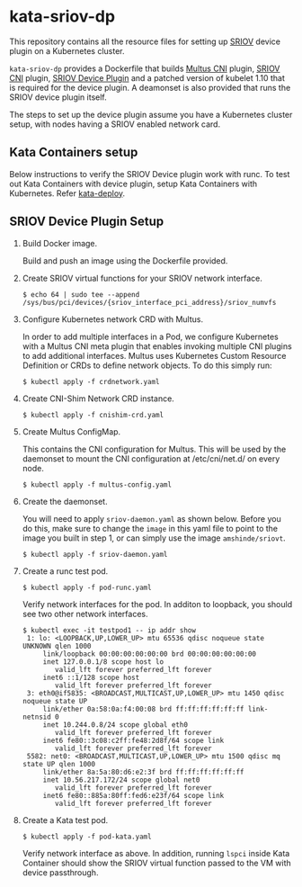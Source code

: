 # kata-sriov-dp

This repository contains all the resource files for setting up [SRIOV](https://github.com/intel/sriov-network-device-plugin) device plugin on a Kubernetes cluster.

`kata-sriov-dp` provides a Dockerfile that builds [Multus CNI](https://github.com/intel/multus-cni) plugin, [SRIOV CNI](https://github.com/intel-corp/sriov-cni) plugin,
[SRIOV Device Plugin](https://github.com/intel/sriov-network-device-plugin) and a patched version of kubelet 1.10 that is required for the device plugin.
A deamonset is also provided that runs the SRIOV device plugin itself.

The steps to set up the device plugin assume you have a Kubernetes cluster setup, with nodes having a SRIOV enabled network card.

## Kata Containers setup

Below instructions to verify the SRIOV Device plugin work with runc.
To test out Kata Containers with device plugin, setup Kata Containers with Kubernetes. Refer [kata-deploy](https://github.com/egernst/kata-deploy).

## SRIOV Device Plugin Setup

1. Build Docker image.

   Build and push an image using the Dockerfile provided.

2. Create SRIOV virtual functions for your SRIOV network interface.
 
   ```
   $ echo 64 | sudo tee --append  /sys/bus/pci/devices/{sriov_interface_pci_address}/sriov_numvfs
   ```

3. Configure Kubernetes network CRD with Multus.

   In order to add multiple interfaces in a Pod, we configure Kubernetes with a Multus CNI meta plugin that enables
   invoking multiple CNI plugins to add additional interfaces. Multus uses Kubernetes Custom Resource Definition or CRDs
   to define network objects. To do this simply run:

   ```
   $ kubectl apply -f crdnetwork.yaml
   ```

4. Create  CNI-Shim Network CRD instance.

   ```
   $ kubectl apply -f cnishim-crd.yaml
   ```

5. Create Multus ConfigMap.

   This contains the CNI configuration for Multus. This will be used by
   the daemonset to mount the CNI configuration at /etc/cni/net.d/ on every node.

   ```
   $ kubectl apply -f multus-config.yaml
   ```

6. Create the daemonset.

   You will need to apply `sriov-daemon.yaml` as shown below. Before you do this,
   make sure to change the `image` in this yaml file to point to the image you built in step 1,
   or can simply use the image `amshinde/sriovt`.

   ```
   $ kubectl apply -f sriov-daemon.yaml
   ```

7. Create a runc test pod.

   ```
   $ kubectl apply -f pod-runc.yaml
   ```

   Verify network interfaces for the pod. In additon to loopback, you should see two other
   network interfaces.

   ```
   $ kubectl exec -it testpod1 -- ip addr show
	1: lo: <LOOPBACK,UP,LOWER_UP> mtu 65536 qdisc noqueue state UNKNOWN qlen 1000
	    link/loopback 00:00:00:00:00:00 brd 00:00:00:00:00:00
	    inet 127.0.0.1/8 scope host lo
	       valid_lft forever preferred_lft forever
	    inet6 ::1/128 scope host
	       valid_lft forever preferred_lft forever
	3: eth0@if5835: <BROADCAST,MULTICAST,UP,LOWER_UP> mtu 1450 qdisc noqueue state UP
	    link/ether 0a:58:0a:f4:00:08 brd ff:ff:ff:ff:ff:ff link-netnsid 0
	    inet 10.244.0.8/24 scope global eth0
	       valid_lft forever preferred_lft forever
	    inet6 fe80::3c08:c2ff:fe48:2d8f/64 scope link
	       valid_lft forever preferred_lft forever
	5582: net0: <BROADCAST,MULTICAST,UP,LOWER_UP> mtu 1500 qdisc mq state UP qlen 1000
	    link/ether 8a:5a:80:d6:e2:3f brd ff:ff:ff:ff:ff:ff
	    inet 10.56.217.172/24 scope global net0
	       valid_lft forever preferred_lft forever
	    inet6 fe80::885a:80ff:fed6:e23f/64 scope link
	       valid_lft forever preferred_lft forever
   ```

8. Create a Kata test pod.

   ```
   $ kubectl apply -f pod-kata.yaml
   ```

   Verify network interface as above. In addition, running `lspci` inside Kata Container should
   show the SRIOV virtual function passed to the VM with device passthrough.
